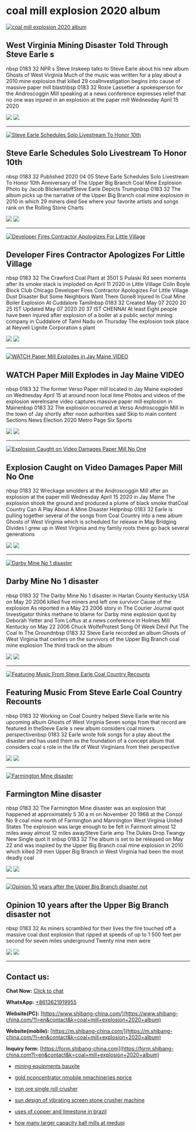 # coal mill explosion 2020 album

<a href="https://swt.shibang-china.com/?l=en&img&k=coal+mill+explosion+2020+album" target="_blank">![coal mill explosion 2020 album](http://static.shibang-china.com/all-800x300/312.jpg)</a>

## West Virginia Mining Disaster Told Through Steve Earle s
nbsp 0183 32 NPR s Steve Inskeep talks to Steve Earle about his new album Ghosts of West Virginia Much of the music was written for a play about a 2010 mine explosion that killed 29 coalInvestigation begins into cause of massive paper mill blastnbsp 0183 32 Roxie Lassetter a spokesperson for the Androscoggin Mill speaking at a news conference expresses relief that no one was injured in an explosion at the paper mill Wednesday April 15 2020


<a href="https://whatsapp.shibangsoft.com/WhatsApp.php" target="_blank" title="WhatsApp">![](http://static.shibang-china.com/icon/whatsapp.png)</a> <a href="https://swt.shibang-china.com/?l=en&icon&k=coal+mill+explosion+2020+album" target="_blank">![](http://static.shibang-china.com/icon/chat-en.png)</a>

---

<a href="https://swt.shibang-china.com/?l=en&img&k=coal+mill+explosion+2020+album" target="_blank">![Steve Earle Schedules Solo Livestream To Honor 10th](http://static.shibang-china.com/all-800x300/1313.jpg)</a>

## Steve Earle Schedules Solo Livestream To Honor 10th
nbsp 0183 32 Published 2020 04 05 Steve Earle Schedules Solo Livestream To Honor 10th Anniversary of The Upper Big Branch Coal Mine Explosion Photo by Jacob BlickenstaffSteve Earle Depicts Trumpnbsp 0183 32 The album picks up the narrative of the Upper Big Branch coal mine explosion in 2010 in which 29 miners died See where your favorite artists and songs rank on the Rolling Stone Charts


<a href="https://whatsapp.shibangsoft.com/WhatsApp.php" target="_blank" title="WhatsApp">![](http://static.shibang-china.com/icon/whatsapp.png)</a> <a href="https://swt.shibang-china.com/?l=en&icon&k=coal+mill+explosion+2020+album" target="_blank">![](http://static.shibang-china.com/icon/chat-en.png)</a>

---

<a href="https://swt.shibang-china.com/?l=en&img&k=coal+mill+explosion+2020+album" target="_blank">![Developer Fires Contractor Apologizes For Little Village](http://static.shibang-china.com/all-800x300/1279.jpg)</a>

## Developer Fires Contractor Apologizes For Little Village
nbsp 0183 32 The Crawford Coal Plant at 3501 S Pulaski Rd seen moments after its smoke stack is imploded on April 11 2020 in Little Village Colin Boyle Block Club Chicago Developer Fires Contractor Apologizes For Little Village Dust Disaster But Some Neighbors Want Them Gone8 Injured In Coal Mine Boiler Explosion At Cuddalore Tamilnbsp 0183 32 Created May 07 2020 20 25 IST Updated May 07 2020 20 37 IST CHENNAI At least Eight people have been injured after explosion of a boiler at a public sector mining company in Cuddalore of Tamil Nadu on Thursday The explosion took place at Neyveli Lignite Corporation s plant


<a href="https://whatsapp.shibangsoft.com/WhatsApp.php" target="_blank" title="WhatsApp">![](http://static.shibang-china.com/icon/whatsapp.png)</a> <a href="https://swt.shibang-china.com/?l=en&icon&k=coal+mill+explosion+2020+album" target="_blank">![](http://static.shibang-china.com/icon/chat-en.png)</a>

---

<a href="https://swt.shibang-china.com/?l=en&img&k=coal+mill+explosion+2020+album" target="_blank">![WATCH Paper Mill Explodes in Jay Maine VIDEO](http://static.shibang-china.com/all-800x300/1508.jpg)</a>

## WATCH Paper Mill Explodes in Jay Maine VIDEO
nbsp 0183 32 The former Verso Paper mill located in Jay Maine exploded on Wednesday April 15 at around noon local time Photos and videos of the explosion wereInsane video captures massive paper mill explosion in Mainenbsp 0183 32 The explosion occurred at Verso Androscoggin Mill in the town of Jay shortly after noon authorities said Skip to main content Sections News Election 2020 Metro Page Six Sports


<a href="https://whatsapp.shibangsoft.com/WhatsApp.php" target="_blank" title="WhatsApp">![](http://static.shibang-china.com/icon/whatsapp.png)</a> <a href="https://swt.shibang-china.com/?l=en&icon&k=coal+mill+explosion+2020+album" target="_blank">![](http://static.shibang-china.com/icon/chat-en.png)</a>

---

<a href="https://swt.shibang-china.com/?l=en&img&k=coal+mill+explosion+2020+album" target="_blank">![Explosion Caught on Video Damages Paper Mill No One](http://static.shibang-china.com/all-800x300/1521.jpg)</a>

## Explosion Caught on Video Damages Paper Mill No One
nbsp 0183 32 Wreckage smolders at the Androscoggin Mill after an explosion at the paper mill Wednesday April 15 2020 in Jay Maine The explosion shook the ground and produced a plume of black smoke thatCoal Country Can A Play About A Mine Disaster Helpnbsp 0183 32 Earle is pulling together several of the songs from Coal Country into a new album Ghosts of West Virginia which is scheduled for release in May Bridging Divides I grew up in West Virginia and my family roots there go back several generations


<a href="https://whatsapp.shibangsoft.com/WhatsApp.php" target="_blank" title="WhatsApp">![](http://static.shibang-china.com/icon/whatsapp.png)</a> <a href="https://swt.shibang-china.com/?l=en&icon&k=coal+mill+explosion+2020+album" target="_blank">![](http://static.shibang-china.com/icon/chat-en.png)</a>

---

<a href="https://swt.shibang-china.com/?l=en&img&k=coal+mill+explosion+2020+album" target="_blank">![Darby Mine No 1 disaster](http://static.shibang-china.com/all-800x300/1238.jpg)</a>

## Darby Mine No 1 disaster
nbsp 0183 32 The Darby Mine No 1 disaster in Harlan County Kentucky USA on May 20 2006 killed five miners and left one survivor Cause of the explosion As reported in a May 23 2006 story in The Courier Journal quot Investigator thinks methane to blame for Darby mine explosion quot by Deborah Yetter and Tom Loftus at a news conference in Holmes Mill Kentucky on May 22 2006 Chuck WolfeProtest Song Of Week Devil Put The Coal In The Groundnbsp 0183 32 Steve Earle recorded an album Ghosts of West Virginia that centers on the survivors of the Upper Big Branch coal mine explosion The third track on the album


<a href="https://whatsapp.shibangsoft.com/WhatsApp.php" target="_blank" title="WhatsApp">![](http://static.shibang-china.com/icon/whatsapp.png)</a> <a href="https://swt.shibang-china.com/?l=en&icon&k=coal+mill+explosion+2020+album" target="_blank">![](http://static.shibang-china.com/icon/chat-en.png)</a>

---

<a href="https://swt.shibang-china.com/?l=en&img&k=coal+mill+explosion+2020+album" target="_blank">![Featuring Music From Steve Earle Coal Country Recounts](http://static.shibang-china.com/all-800x300/1001.jpg)</a>

## Featuring Music From Steve Earle Coal Country Recounts
nbsp 0183 32 Working on Coal Country helped Steve Earle write his upcoming album Ghosts of West Virginia Seven songs from that record are featured in theSteve Earle s new album considers coal miners perspectivenbsp 0183 32 Earle wrote folk songs for a play about the disaster and has used them as the foundation of a concept album that considers coal s role in the life of West Virginians from their perspective


<a href="https://whatsapp.shibangsoft.com/WhatsApp.php" target="_blank" title="WhatsApp">![](http://static.shibang-china.com/icon/whatsapp.png)</a> <a href="https://swt.shibang-china.com/?l=en&icon&k=coal+mill+explosion+2020+album" target="_blank">![](http://static.shibang-china.com/icon/chat-en.png)</a>

---

<a href="https://swt.shibang-china.com/?l=en&img&k=coal+mill+explosion+2020+album" target="_blank">![Farmington Mine disaster](http://static.shibang-china.com/all-800x300/119.jpg)</a>

## Farmington Mine disaster
nbsp 0183 32 The Farmington Mine disaster was an explosion that happened at approximately 5 30 a m on November 20 1968 at the Consol No 9 coal mine north of Farmington and Mannington West Virginia United States The explosion was large enough to be felt in Fairmont almost 12 miles away almost 12 miles awaySteve Earle amp The Dukes Drop Twangy New Single quot It snbsp 0183 32 The album is set to be released on May 22 and was inspired by the Upper Big Branch coal mine explosion in 2010 which killed 29 men Upper Big Branch in West Virginia had been the most deadly coal


<a href="https://whatsapp.shibangsoft.com/WhatsApp.php" target="_blank" title="WhatsApp">![](http://static.shibang-china.com/icon/whatsapp.png)</a> <a href="https://swt.shibang-china.com/?l=en&icon&k=coal+mill+explosion+2020+album" target="_blank">![](http://static.shibang-china.com/icon/chat-en.png)</a>

---

<a href="https://swt.shibang-china.com/?l=en&img&k=coal+mill+explosion+2020+album" target="_blank">![Opinion 10 years after the Upper Big Branch disaster not](http://static.shibang-china.com/all-800x300/1358.jpg)</a>

## Opinion 10 years after the Upper Big Branch disaster not
nbsp 0183 32 As miners scrambled for their lives the fire touched off a massive coal dust explosion that ripped at speeds of up to 1 500 feet per second for seven miles underground Twenty nine men were

<a href="https://whatsapp.shibangsoft.com/WhatsApp.php" target="_blank" title="WhatsApp">![](http://static.shibang-china.com/icon/whatsapp.png)</a> <a href="https://swt.shibang-china.com/?l=en&icon&k=coal+mill+explosion+2020+album" target="_blank">![](http://static.shibang-china.com/icon/chat-en.png)</a>

---
## Contact us:

**Chat Now:** [Click to chat](https://swt.shibang-china.com?l=en&contact&k=coal+mill+explosion+2020+album)

**WhatsApp:**  [+8613621919955](https://whatsapp.shibangsoft.com/WhatsApp.php)

**Website(PC):** [https://www.shibang-china.com/](https://www.shibang-china.com/?l=en&contact&k=coal+mill+explosion+2020+album)

**Website(mobile):** [https://m.shibang-china.com/](https://m.shibang-china.com/?l=en&contact&k=coal+mill+explosion+2020+album)

**Inquiry form:** [https://form.shibang-china.com](https://form.shibang-china.com?l=en&contact&k=coal+mill+explosion+2020+album)

* [mining equipments bauxite](../161/mining%20equipments%20bauxite.md)

* [gold nconcentrator nmobile nmachineries nprice](../162/gold%20nconcentrator%20nmobile%20nmachineries%20nprice.md)

* [iron ore single roll crusher](../163/iron%20ore%20single%20roll%20crusher.md)

* [sun design of vibrating screen stone crusher machine](../167/sun%20design%20of%20vibrating%20screen%20stone%20crusher%20machine.md)

* [uses of copper and limestone in brazil](../162/uses%20of%20copper%20and%20limestone%20in%20brazil.md)

* [how many larger capacity ball mills at medupi](../168/how%20many%20larger%20capacity%20ball%20mills%20at%20medupi.md)